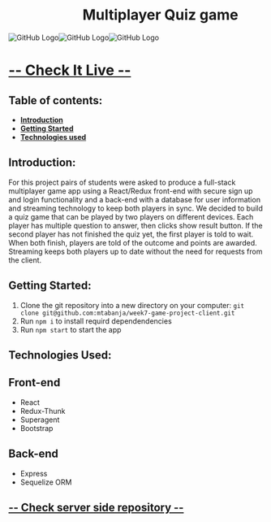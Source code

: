 # &nbsp; &nbsp; &nbsp; &nbsp;&nbsp; &nbsp; &nbsp; &nbsp;&nbsp; &nbsp; &nbsp; &nbsp; Multiplayer Quiz game 


![GitHub Logo](https://i.ibb.co/z832fZW/Screen-Shot-2020-01-21-at-01-50-43.png)![GitHub Logo](https://i.ibb.co/FVwp0d7/Screen-Shot-2020-01-21-at-01-54-14.png)![GitHub Logo](https://i.ibb.co/x82V47t/Screen-Shot-2020-01-21-at-02-05-37.png)


# [-- Check It Live --](https://quizam.netlify.com)



## Table of contents:

- **[Introduction](#introduction)**
- **[Getting Started](#getting-started)**
- **[Technologies used](#technologies-used)**



## Introduction:

For this project pairs of students were asked to produce a full-stack multiplayer game app using a React/Redux front-end with secure sign up and login functionality and a back-end with a database for user information and streaming technology to keep both players in sync.
We decided to build a quiz game that can be played by two players on different devices. Each player has multiple question to  answer, then clicks show result button. If the second player has not finished the quiz yet, the first player is told to wait. When both finish, players are told of the outcome and points are awarded. Streaming keeps both players up to date without the need for requests from the client.


## Getting Started:

1. Clone the git repository into a new directory on your computer: `git clone git@github.com:mtabanja/week7-game-project-client.git`
2. Run `npm i` to install requird dependendencies
3. Run `npm start` to start the app

## Technologies Used:


## Front-end

- React
- Redux-Thunk
- Superagent
- Bootstrap

## Back-end

- Express
- Sequelize ORM


## [-- Check server side repository --](https://github.com/mtabanja/week7-game-project-server)


